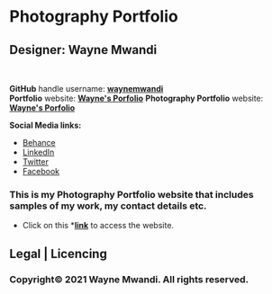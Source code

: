 # Photography Portfolio


## Designer: **Wayne Mwandi**
<br>

**GitHub** handle username: **[waynemwandi](https://github.com/waynemwandi)**
<br>
**Portfolio** website: **[Wayne's Porfolio](https://github.com/PPortfolio)**
**Photography Portfolio** website: **[Wayne's Porfolio](https://github.com/PhotoPortfolio)**

**Social Media links:** <br>
* [Behance](https://www.behance.net/waynemwandi/) <br>
* [LinkedIn](https://www.linkedin.com/in/wayne-mwandi/) <br>
* [Twitter](https://twitter.com/mwandi_wayne/) <br> 
* [Facebook](https://www.facebook.com/wayne.mwandi/) <br>

### This is my Photography Portfolio website that includes samples of my work, my contact details etc. <br>

* Click on this ***[link](https://waynemwandi.github.io/PhotoPortfolio)** to access the website.

## Legal | Licencing
### **Copyright© 2021  Wayne Mwandi. All rights reserved.**
